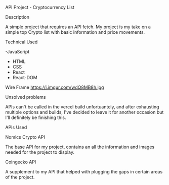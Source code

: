 API Project - Cryptocurrency List

Description

A simple project that requires an API fetch. My project is my take on a simple top Crypto list with basic information and price movements.

Technical Used

-JavaScript

- HTML
- CSS
- React
- React-DOM


Wire Frame
https://i.imgur.com/wdQ8MB8h.jpg

Unsolved problems

APIs can't be called in the vercel build unfortuantely, and after exhausting multiple options and builds, I've decided to leave it for another occasion but I'll definitely be finishing this.

APIs Used

Nomics Crypto API

The base API for my project, contains an all the information and images needed for the project to display.

Coingecko API

A supplement to my API that helped with plugging the gaps in certain areas of the project.
